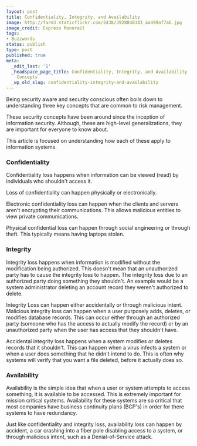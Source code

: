 ```yaml
---
layout: post
title: Confidentiality, Integrity, and Availability
image: http://farm3.staticflickr.com/2438/3928848343_aa499af7ab.jpg
image_credit: Express Monorail
tags:
- Buzzwords
status: publish
type: post
published: true
meta:
  _edit_last: '1'
  _headspace_page_title: Confidentiality, Integrity, and Availability - Key Security
    Concepts
  _wp_old_slug: confidentiality-integrity-and-availability
---
```

Being security aware and security conscious often boils down to understanding three key concepts that are common to risk management.

These security concepts have been around since the inception of information security. Although, these are high-level generalizations, they are important for everyone to know about.

This article is focused on understanding how each of these apply to information systems.

### Confidentiality
Confidentiality loss happens when information can be viewed (read) by individuals who shouldn't access it.

Loss of confidentiality can happen physically or electronically.

Electronic confidentiality loss can happen when the clients and servers aren't encrypting their communications. This allows malicious entities to view private communications.

Physical confidential loss can happen through social engineering or through theft. This typically means having laptops stolen.
	
### Integrity
Integrity loss happens when information is modified without the modification being authorized. This doesn't mean that an unauthorized party has to cause the integrity loss to happen. The integrity loss due to an authorized party doing something they shouldn't. An example would be a system administrator deleting an account record they weren't authorized to delete.

Integrity Loss can happen either accidentally or through malicious intent. Malicious integrity loss can happen when a user purposely adds, deletes, or modifies database records. This can occur either through an authorized party (someone who has the access to actually modify the record) or by an unauthorized party when the user has access that they shouldn't have.

Accidental integrity loss happens when a system modifies or deletes records that it shouldn't. This can happen when a virus infects a system or when a user does something that he didn't intend to do. This is often why systems will verify that you want a file deleted, before it actually does so.

### Availability
Availability is the simple idea that when a user or system attempts to access something, it is available to be accessed. This is extremely important for mission critical systems. Availability for these systems are so critical that most companies have business continuity plans (BCP's) in order for there systems to have redundancy.

Just like confidentiality and integrity loss, availability loss can happen by accident, a car crashing into a fiber pole disabling access to a system, or through malicious intent, such as a Denial-of-Service attack.
